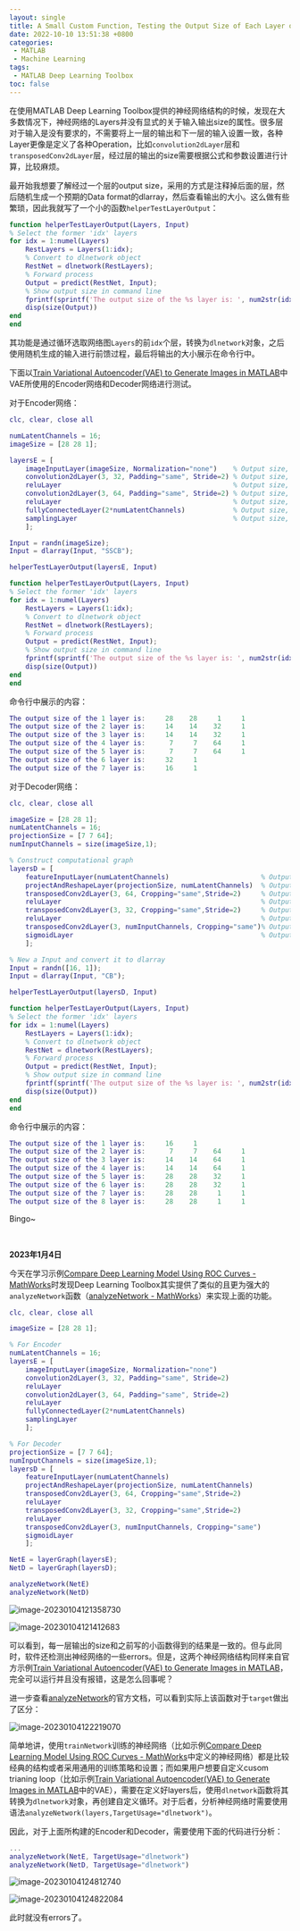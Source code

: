```yaml
---
layout: single
title: A Small Custom Function, Testing the Output Size of Each Layer of Neural Network in MATLAB
date: 2022-10-10 13:51:38 +0800
categories: 
 - MATLAB
 - Machine Learning
tags:
 - MATLAB Deep Learning Toolbox
toc: false
---
```


在使用MATLAB Deep Learning Toolbox提供的神经网络结构的时候，发现在大多数情况下，神经网络的Layers并没有显式的关于输入输出size的属性。很多层对于输入是没有要求的，不需要将上一层的输出和下一层的输入设置一致，各种Layer更像是定义了各种Operation，比如`convolution2dLayer`层和`transposedConv2dLayer`层，经过层的输出的size需要根据公式和参数设置进行计算，比较麻烦。

最开始我想要了解经过一个层的output size，采用的方式是注释掉后面的层，然后随机生成一个预期的Data format的dlarray，然后查看输出的大小。这么做有些繁琐，因此我就写了一个小的函数`helperTestLayerOutput`：

```matlab
function helperTestLayerOutput(Layers, Input)
% Select the former 'idx' layers
for idx = 1:numel(Layers)
    RestLayers = Layers(1:idx);
    % Convert to dlnetwork object
    RestNet = dlnetwork(RestLayers);
    % Forward process
    Output = predict(RestNet, Input);
    % Show output size in command line
    fprintf(sprintf('The output size of the %s layer is: ', num2str(idx)))
    disp(size(Output))
end
end
```

其功能是通过循环选取网络图`Layers`的前`idx`个层，转换为`dlnetwork`对象，之后使用随机生成的输入进行前馈过程，最后将输出的大小展示在命令行中。

下面以[Train Variational Autoencoder(VAE) to Generate Images in MATLAB](http://whatastarrynight.com/programming/machine%20learning/Train-Variational-Autoencoder(VAE)-to-Generate-Images-in-MATLAB/)中VAE所使用的Encoder网络和Decoder网络进行测试。

对于Encoder网络：

```matlab
clc, clear, close all

numLatentChannels = 16;
imageSize = [28 28 1];

layersE = [
    imageInputLayer(imageSize, Normalization="none")    % Output size, [28, 28, 1, 1]
    convolution2dLayer(3, 32, Padding="same", Stride=2) % Output size, [14, 14, 32, 1]
    reluLayer                                           % Output size, [14, 14, 32, 1]                   
    convolution2dLayer(3, 64, Padding="same", Stride=2) % Output size, [7, 7, 64, 1]
    reluLayer                                           % Output size, [7, 7, 64, 1]
    fullyConnectedLayer(2*numLatentChannels)            % Output size, [32, 1]
    samplingLayer                                       % Output size, [16, 1]
    ];

Input = randn(imageSize);
Input = dlarray(Input, "SSCB");

helperTestLayerOutput(layersE, Input)

function helperTestLayerOutput(Layers, Input)
% Select the former 'idx' layers
for idx = 1:numel(Layers)
    RestLayers = Layers(1:idx);
    % Convert to dlnetwork object
    RestNet = dlnetwork(RestLayers);
    % Forward process
    Output = predict(RestNet, Input);
    % Show output size in command line
    fprintf(sprintf('The output size of the %s layer is: ', num2str(idx)))
    disp(size(Output))
end
end
```

命令行中展示的内容：

```matlab
The output size of the 1 layer is:     28    28     1     1
The output size of the 2 layer is:     14    14    32     1
The output size of the 3 layer is:     14    14    32     1
The output size of the 4 layer is:      7     7    64     1
The output size of the 5 layer is:      7     7    64     1
The output size of the 6 layer is:     32     1
The output size of the 7 layer is:     16     1
```

对于Decoder网络：

```matlab
clc, clear, close all

imageSize = [28 28 1];
numLatentChannels = 16;
projectionSize = [7 7 64];
numInputChannels = size(imageSize,1);

% Construct computational graph
layersD = [
    featureInputLayer(numLatentChannels)                       % Output size, [16, 1]
    projectAndReshapeLayer(projectionSize, numLatentChannels)  % Output size, [7, 7, 64, 1]
    transposedConv2dLayer(3, 64, Cropping="same",Stride=2)     % Output size, [14, 14, 64, 1]
    reluLayer                                                  % Output size, [14, 14, 64, 1]
    transposedConv2dLayer(3, 32, Cropping="same",Stride=2)     % Output size, [28, 28, 32, 1]
    reluLayer                                                  % Output size, [28, 28, 32, 1]
    transposedConv2dLayer(3, numInputChannels, Cropping="same")% Output size, [28, 28, 1, 1]
    sigmoidLayer                                               % Output size, [28, 28, 1, 1]
    ];

% New a Input and convert it to dlarray 
Input = randn([16, 1]);
Input = dlarray(Input, "CB");

helperTestLayerOutput(layersD, Input)

function helperTestLayerOutput(Layers, Input)
% Select the former 'idx' layers
for idx = 1:numel(Layers)
    RestLayers = Layers(1:idx);
    % Convert to dlnetwork object
    RestNet = dlnetwork(RestLayers);
    % Forward process
    Output = predict(RestNet, Input);
    % Show output size in command line
    fprintf(sprintf('The output size of the %s layer is: ', num2str(idx)))
    disp(size(Output))
end
end
```
命令行中展示的内容：

```matlab
The output size of the 1 layer is:     16     1
The output size of the 2 layer is:      7     7    64     1
The output size of the 3 layer is:     14    14    64     1
The output size of the 4 layer is:     14    14    64     1
The output size of the 5 layer is:     28    28    32     1
The output size of the 6 layer is:     28    28    32     1
The output size of the 7 layer is:     28    28     1     1
The output size of the 8 layer is:     28    28     1     1
```

Bingo~

<br>

**2023年1月4日**

今天在学习示例[Compare Deep Learning Model Using ROC Curves - MathWorks](https://ww2.mathworks.cn/help/deeplearning/ug/compare-deep-learning-models-using-ROC-curves.html)时发现Deep Learning Toolbox其实提供了类似的且更为强大的`analyzeNetwork`函数（[analyzeNetwork - MathWorks](https://ww2.mathworks.cn/help/deeplearning/ref/analyzenetwork.html)）来实现上面的功能。

```matlab
clc, clear, close all

imageSize = [28 28 1];

% For Encoder
numLatentChannels = 16;
layersE = [
    imageInputLayer(imageSize, Normalization="none")   
    convolution2dLayer(3, 32, Padding="same", Stride=2) 
    reluLayer                                                              
    convolution2dLayer(3, 64, Padding="same", Stride=2) 
    reluLayer                                          
    fullyConnectedLayer(2*numLatentChannels)            
    samplingLayer                                       
    ];

% For Decoder
projectionSize = [7 7 64];
numInputChannels = size(imageSize,1);
layersD = [
    featureInputLayer(numLatentChannels)                       
    projectAndReshapeLayer(projectionSize, numLatentChannels)  
    transposedConv2dLayer(3, 64, Cropping="same",Stride=2)    
    reluLayer                                                  
    transposedConv2dLayer(3, 32, Cropping="same",Stride=2)    
    reluLayer                                                  
    transposedConv2dLayer(3, numInputChannels, Cropping="same")
    sigmoidLayer                                              
    ];

NetE = layerGraph(layersE);
NetD = layerGraph(layersD);

analyzeNetwork(NetE)
analyzeNetwork(NetD)
```

![image-20230104121358730](https://github.com/HelloWorld-1017/blog-images/blob/main/migration/DeLLLaptop/image-20230104121358730.png?raw=true)

![image-20230104121412683](https://github.com/HelloWorld-1017/blog-images/blob/main/migration/DeLLLaptop/image-20230104121412683.png?raw=true)

可以看到，每一层输出的size和之前写的小函数得到的结果是一致的。但与此同时，软件还检测出神经网络的一些errors。但是，这两个神经网络结构同样来自官方示例[Train Variational Autoencoder(VAE) to Generate Images in MATLAB](http://whatastarrynight.com/programming/machine%20learning/Train-Variational-Autoencoder(VAE)-to-Generate-Images-in-MATLAB/)，完全可以运行并且没有报错，这是怎么回事呢？

进一步查看[analyzeNetwork](https://ww2.mathworks.cn/help/deeplearning/ref/analyzenetwork.html)的官方文档，可以看到实际上该函数对于`target`做出了区分：

![image-20230104122219070](https://github.com/HelloWorld-1017/blog-images/blob/main/migration/DeLLLaptop/image-20230104122219070.png?raw=true)

简单地讲，使用`trainNetwork`训练的神经网络（比如示例[Compare Deep Learning Model Using ROC Curves - MathWorks](https://ww2.mathworks.cn/help/deeplearning/ug/compare-deep-learning-models-using-ROC-curves.html)中定义的神经网络）都是比较经典的结构或者采用通用的训练策略和设置；而如果用户想要自定义cusom trianing loop（比如示例[Train Variational Autoencoder(VAE) to Generate Images in MATLAB](http://whatastarrynight.com/programming/machine%20learning/Train-Variational-Autoencoder(VAE)-to-Generate-Images-in-MATLAB/)中的VAE），需要在定义好layers后，使用`dlnetwork`函数将其转换为`dlnetwork`对象，再创建自定义循环。对于后者，分析神经网络时需要使用语法`analyzeNetwork(layers,TargetUsage="dlnetwork")`。

因此，对于上面所构建的Encoder和Decoder，需要使用下面的代码进行分析：

```matlab
...
analyzeNetwork(NetE, TargetUsage="dlnetwork")
analyzeNetwork(NetD, TargetUsage="dlnetwork")
```

![image-20230104124812740](https://github.com/HelloWorld-1017/blog-images/blob/main/migration/DeLLLaptop/image-20230104124812740.png?raw=true)

![image-20230104124822084](https://github.com/HelloWorld-1017/blog-images/blob/main/migration/DeLLLaptop/image-20230104124822084.png?raw=true)

此时就没有errors了。
